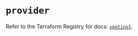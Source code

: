 # `provider`

Refer to the Terraform Registry for docs: [`spotinst`](https://registry.terraform.io/providers/spotinst/spotinst/1.181.1/docs).
